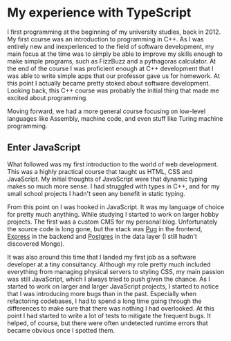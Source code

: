 # My experience with TypeScript

I first programming at the beginning of my university studies, back in 2012. My first course was an introduction to programming in C++. As I was entirely new and inexperienced to the field of software development, my main focus at the time was to simply be able to improve my skills enough to make simple programs, such as FizzBuzz and a pythagoras calculator. At the end of the course I was proficient enough at C++ development that I was able to write simple apps that our professor gave us for homework. At this point I actually became pretty stoked about software development. Looking back, this C++ course was probably the initial thing that made me excited about programming.

Moving forward, we had a more general course focusing on low-level languages like Assembly, machine code, and even stuff like Turing machine programming.

## Enter JavaScript

What followed was my first introduction to the world of web development. This was a highly practical course that taught us HTML, CSS and JavaScript. My initial thoughts of JavaScript were that dynamic typing makes so much more sense. I had struggled with types in C++, and for my small school projects I hadn't seen any benefit in static typing.

From this point on I was hooked in JavaScript. It was my language of choice for pretty much anything. While studying I started to work on larger hobby projects. The first was a custom CMS for my personal blog. Unfortunately the source code is long gone, but the stack was [Pug](https://pugjs.org/) in the frontend, [Express](https://expressjs.com/) in the backend and [Postgres](https://www.postgresql.org/) in the data layer (I still hadn't discovered Mongo). 

It was also around this time that I landed my first job as a software developer at a tiny consultancy. Although my role pretty much included everything from managing physical servers to styling CSS, my main passion was still JavaScript, which I always tried to push given the chance. As I started to work on larger and larger JavaScript projects, I started to notice that I was introducing more bugs than in the past. Especially when refactoring codebases, I had to spend a long time going through the differences to make sure that there was nothing I had overlooked. At this point I had started to write a lot of tests to mitigate the frequent bugs. It helped, of course, but there were often undetected runtime errors that became obvious once I spotted them.
